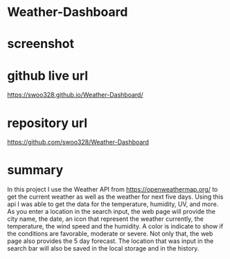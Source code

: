 # Weather-Dashboard

# screenshot

# github live url
 https://swoo328.github.io/Weather-Dashboard/

# repository url
 https://github.com/swoo328/Weather-Dashboard

# summary
In this project I use the Weather API from https://openweathermap.org/
to get the current weather as well as the weather for next five days. Using 
this api I was able to get the data for the temperature, humidity, UV, and 
more. As you enter a location in the search input, the web page will provide 
the city name, the date, an icon that represent the weather currently, the temperature, the wind speed and the humidity. A color is indicate to show if 
the conditions are favorable, moderate or severe. Not only that, the web page also 
provides the 5 day forecast. The location that was input in the search bar will also be saved in the local storage and in the history. 

